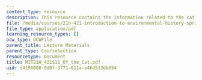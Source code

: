 ```yaml
---
content_type: resource
description: This resource contains the information related to the cat.
file: /media/courses/21h-421-introduction-to-environmental-history-spring-2011/d41960800d0f3771611ae46d533db694_MIT21H_421S11_Of_the_Cat.pdf
file_type: application/pdf
learning_resource_types: []
ocw_type: OCWFile
parent_title: Lecture Materials
parent_type: CourseSection
resourcetype: Document
title: MIT21H_421S11_Of_the_Cat.pdf
uid: d4196080-0d0f-3771-611a-e46d533db694
---
```

